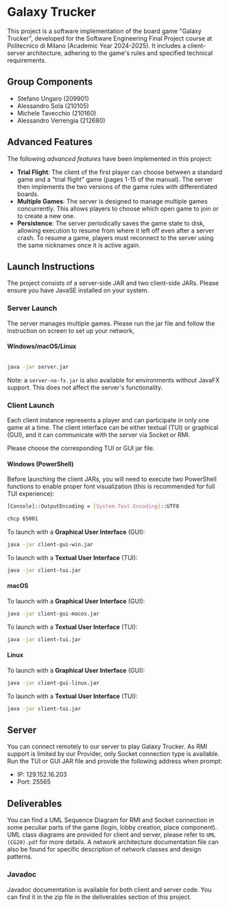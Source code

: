 # Galaxy Trucker

This project is a software implementation of the board game "Galaxy Trucker", developed for the Software Engineering Final Project course at Politecnico di Milano (Academic Year 2024-2025). It includes a client-server architecture, adhering to the game's rules and specified technical requirements.

## Group Components
- Stefano Ungaro (209901)
- Alessandro Sola (210105)
- Michele Tavecchio (210160)
- Alessandro Verrengia (212680)

## Advanced Features
The following *advanced features* have been implemented in this project:
- **Trial Flight**: The client of the first player can choose between a standard game and a "trial flight" game (pages 1-15 of the manual). The server then implements the two versions of the game rules with differentiated boards.
- **Multiple Games**: The server is designed to manage multiple games concurrently. This allows players to choose which open game to join or to create a new one.
- **Persistence**: The server periodically saves the game state to disk, allowing execution to resume from where it left off even after a server crash. To resume a game, players must reconnect to the server using the same nicknames once it is active again.  

## Launch Instructions
The project consists of a server-side JAR and two client-side JARs. Please ensure you have JavaSE installed on your system.

### Server Launch
The server manages multiple games. Please run the jar file and follow the instruction on screen to set up your network,

#### Windows/macOS/Linux
  ``` bash

java -jar server.jar

```

Note: a `server-no-fx.jar` is also available for environments without JavaFX support. This does not affect the server's functionality.

### Client Launch
Each client instance represents a player and can participate in only one game at a time. The client interface can be either textual (TUI) or graphical (GUI), and it can communicate with the server via Socket or RMI.


Please choose the corresponding TUI or GUI jar file.

#### Windows (PowerShell)
Before launching the client JARs, you will need to execute two PowerShell functions to enable proper font visualization (this is recommended for full TUI experience):

```bash
[Console]::OutputEncoding = [System.Text.Encoding]::UTF8

chcp 65001

```

To launch with a **Graphical User Interface** (GUI):

```bash
java -jar client-gui-win.jar

```

To launch with a **Textual User Interface** (TUI):

```bash
java -jar client-tui.jar

```

#### macOS
To launch with a **Graphical User Interface** (GUI):

```bash
java -jar client-gui-macos.jar

```

To launch with a **Textual User Interface** (TUI):

```bash
java -jar client-tui.jar

```

#### Linux
To launch with a **Graphical User Interface** (GUI):

```bash
java -jar client-gui-linux.jar

```

To launch with a **Textual User Interface** (TUI):

```bash
java -jar client-tui.jar

```

## Server

You can connect remotely to our server to play Galaxy Trucker. As RMI support is limited by our Provider, only Socket connection type is available. 
Run the TUI or GUI JAR file and provide the following address when prompt:
- IP: 129.152.16.203
- Port: 25565

## Deliverables

You can find a UML Sequence Diagram for RMI and Socket connection in some peculiar parts of the game (login, lobby creation, place component). 
UML class diagrams are provided for client and server, please refer to `UML (CG20).pdf` for more details.
A network architecture documentation file can also be found for specific description of network classes and design patterns.

### Javadoc
Javadoc documentation is available for both client and server code. You can find it in the zip file in the deliverables section of this project.